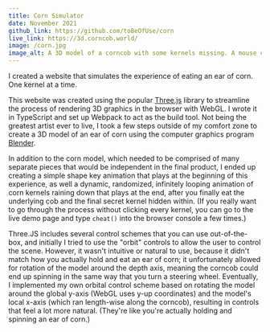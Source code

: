 ```yaml
---
title: Corn Simulator
date: November 2021
github_link: https://github.com/toBeOfUse/corn
live_link: https://3d.corncob.world/
image: /corn.jpg
image_alt: A 3D model of a corncob with some kernels missing. A mouse cursor hovers over an intact kernel. "4.13% eaten," says a status bar at the top.
---
```


I created a website that simulates the experience of eating an ear of corn. One kernel at a time.

<!--more-->

This website was created using the popular [Three.js](https://threejs.org/) library to streamline the process of rendering 3D graphics in the browser with WebGL. I wrote it in TypeScript and set up Webpack to act as the build tool. Not being the greatest artist ever to live, I took a few steps outside of my comfort zone to create a 3D model of an ear of corn using the computer graphics program [Blender](https://blender.org/).

In addition to the corn model, which needed to be comprised of many separate pieces that would be independent in the final product, I ended up creating a simple shape key animation that plays at the beginning of this experience, as well a dynamic, randomized, infinitely looping animation of corn kernels raining down that plays at the end, after you finally eat the underlying cob and the final secret kernel hidden within. (If you really want to go through the process without clicking every kernel, you can go to the live demo page and type `cheat()` into the browser console a few times.)

Three.JS includes several control schemes that you can use out-of-the-box, and initially I tried to use the "orbit" controls to allow the user to control the scene. However, it wasn't intuitive or natural to use, because it didn't match how you actually hold and eat an ear of corn; it unfortunately allowed for rotation of the model around the depth axis, meaning the corncob could end up spinning in the same way that you turn a steering wheel. Eventually, I implemented my own orbital control scheme based on rotating the model around the global y-axis (WebGL uses y-up coordinates) and the model's local x-axis (which ran length-wise along the corncob), resulting in controls that feel a lot more natural. (They're like you're actually holding and spinning an ear of corn.)
